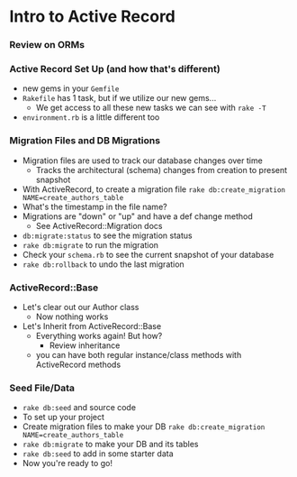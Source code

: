 # Intro to Active Record

### Review on ORMs

### Active Record Set Up (and how that's different)
- new gems in your `Gemfile`
- `Rakefile` has 1 task, but if we utilize our new gems...
  - We get access to all these new tasks we can see with `rake -T`
- `environment.rb` is a little different too

### Migration Files and DB Migrations
- Migration files are used to track our database changes over time
  - Tracks the architectural (schema) changes from creation to present snapshot
- With ActiveRecord, to create a migration file
  `rake db:create_migration NAME=create_authors_table`
- What's the timestamp in the file name?
- Migrations are "down" or "up" and have a def change method
  - See ActiveRecord::Migration docs
- `db:migrate:status` to see the migration status
- `rake db:migrate` to run the migration
- Check your `schema.rb` to see the current snapshot of your database
- `rake db:rollback` to undo the last migration

### ActiveRecord::Base
- Let's clear out our Author class
  - Now nothing works
- Let's Inherit from ActiveRecord::Base
  - Everything works again! But how?
    - Review inheritance
  - you can have both regular instance/class methods with ActiveRecord methods

### Seed File/Data
- `rake db:seed` and source code
- To set up your project
- Create migration files to make your DB
    `rake db:create_migration NAME=create_authors_table`
- `rake db:migrate` to make your DB and its tables
- `rake db:seed` to add in some starter data
- Now you're ready to go!
